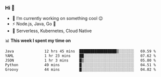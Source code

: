 ### Hi 👋

<!--
**nodejh/nodejh** is a ✨ _special_ ✨ repository because its `README.md` (this file) appears on your GitHub profile.

Here are some ideas to get you started:

- 🔭 I’m currently working on ...
- 🌱 I’m currently learning ...
- 👯 I’m looking to collaborate on ...
- 🤔 I’m looking for help with ...
- 💬 Ask me about ...
- 📫 How to reach me: ...
- 😄 Pronouns: ...
- ⚡ Fun fact: ...
-->

- 🔭 I’m currently working on something cool :wink:
- ⚡ Node.js, Java, Go :thought_balloon:
- 🤖 Serverless, Kubernetes, Cloud Native

📊 **This week I spent my time on**

<!--START_SECTION:waka-->

```txt
Java              12 hrs 45 mins  █████████████████▒░░░░░░░   69.59 %
YAML              1 hr 23 mins    ██░░░░░░░░░░░░░░░░░░░░░░░   07.62 %
JSON              1 hr 3 mins     █▒░░░░░░░░░░░░░░░░░░░░░░░   05.80 %
Python            49 mins         █░░░░░░░░░░░░░░░░░░░░░░░░   04.51 %
Groovy            44 mins         █░░░░░░░░░░░░░░░░░░░░░░░░   04.02 %
```

<!--END_SECTION:waka-->


<!--
:traffic_light: **Visitors**

![visitors](https://visitor-badge.glitch.me/badge?page_id=nodejh.nodejh)
-->
